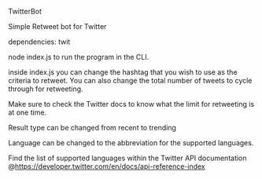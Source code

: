 
TwitterBot

Simple Retweet bot for Twitter

dependencies: twit

node index.js to run the program in the CLI.

inside index.js you can change the hashtag that you wish to use as the criteria to retweet. You can also change the total number of tweets to cycle through for retweeting.

Make sure to check the Twitter docs to know what the limit for retweeting is at one time.

Result type can be changed from recent to trending

Language can be changed to the abbreviation for the supported languages.

Find the list of supported languages within the Twitter API documentation @https://developer.twitter.com/en/docs/api-reference-index

